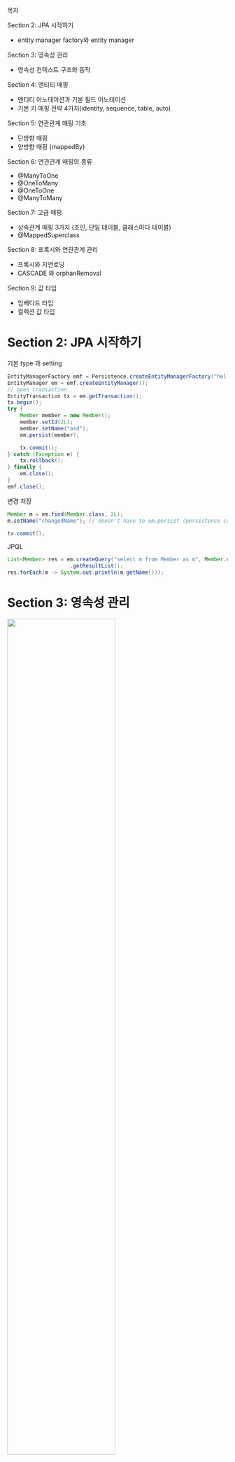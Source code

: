 목차

Section 2: JPA 시작하기
- entity manager factory와 entity manager

Section 3: 영속성 관리
- 영속성 컨텍스트 구조와 동작

Section 4: 엔티티 매핑
- 엔티티 어노테이션과 기본 필드 어노테이션
- 기본 키 매핑 전략 4가지(identity, sequence, table, auto)

Section 5: 연관관계 매핑 기초
- 단방향 매핑
- 양방향 매핑 (mappedBy)

Section 6: 연관관계 매핑의 종류
- @ManyToOne
- @OneToMany
- @OneToOne
- @ManyToMany

Section 7: 고급 매핑
- 상속관계 매핑 3가지 (조인, 단일 테이블, 클래스마다 테이블)
- @MappedSuperclass

Section 8: 프록시와 연관관계 관리
- 프록시와 지연로딩
- CASCADE 와 orphanRemoval

Section 9: 값 타입
- 임베디드 타입
- 컬렉션 값 타입


# Section 2: JPA 시작하기

기본 type 과 setting
```java
EntityManagerFactory emf = Persistence.createEntityManagerFactory("hello");
EntityManager em = emf.createEntityManager();
// open transaction
EntityTransaction tx = em.getTransaction();
tx.begin();
try {
    Member member = new Member();
    member.setId(2L);
    member.setName("asd");
    em.persist(member);

    tx.commit();
} catch (Exception e) {
    tx.rollback();
} finally {
    em.close();
}
emf.close();
```

변경 저장
```java
Member m = em.find(Member.class, 2L);
m.setName("changedName"); // doesn't have to em.persist (persistence context)

tx.commit();
```

JPQL
```java
List<Member> res = em.createQuery("select m from Member as m", Member.class)
                    .getResultList();
res.forEach(m -> System.out.println(m.getName()));
```

# Section 3: 영속성 관리

<img width="70%" src="imgs/em_persist.PNG" />

- 비영속(new/transient): 영속성 컨텍스트와 관련 없음
- 영속(managed): 영속성 컨텍스트에 관리되는 상태 (`em.persist(member);`)
- 준영속(detached): 영속성 컨텍스트에 저장되었다가 분리된 상태 (`em.detach(member);`) => db 반영 안하고 객체만 변경하기 위함
- 삭제(removed): 삭제된 상태 (`em.remove(member);`)

조회 쿼리는 1차 캐시에서 받거나 없으면 db에서 받아온다. 업데이트 쿼리는 commit 하고 나서 한번에 날라간다.

```java
em.persist(memberA);
```

<img width="70%" src="imgs/em_persist_func.PNG" />

```java
tx.commit(); // this makes em.flush
```

<img width="70%" src="imgs/tx_commit_func.PNG" />

```java
em.flush();
```

<img width="70%" src="imgs/em_flush_func.PNG" />

이에 따라 새로 객체를 만들지 않는 이상(즉, persistence context에서 관리되는 객체라면) `em.persist`를 할 필요가 없다. 쿼리는 다음 3가지 경우에 날라간다.
- `em.flush();` <= 영속성 컨텍스트를 비우지 않는다.
- `tx.commit();`
- JPQL 쿼리 실행


영속성 컨텍스트를 사용함으로서 다음의 장점이 있다.
- 1차 캐시
- 동일성(identity) 보장 (쿼리가 달라도, 같은 record에 대해 결과값 메모리 값이 같다.)
- 트랜잭션을 지원하는 쓰기 지연 (transactional write-behind)
- 변경 감지(dirty checking)
- 지연 로딩(lazy loading)

### 동일성 보장에 대해

쿼리 달라도 됨. 레코드가 같으면 메모리 같음.

```java
List<Member> res = em.createQuery("select m from Member as m where m.name like concat(:k1, '%')", Member.class)
        .setParameter("k1", "test")
        .getResultList();
List<Member> res2 = em.createQuery("select m from Member as m where m.id = 1", Member.class)
        .getResultList();
res.forEach(m -> {
    System.out.println(m.getName());
    if (m.getId() == 1) {
        System.out.println("Are the same = " + (m == res2.get(0))); // true
    }
});
```

# Section 4: 엔티티 매핑

- `@Entity`

JPA가 관리하는 객체이다. 기본 생성자가 필요하다. 
`name` parameter는 JPA에서 사용되는 엔티티 이름이다. 기본값은 클래스 이름과 같다.

- `@Table`

엔티티와 매핑할 테이블을 지정한다.
`name` parameter는 매핑할 테이블 이름이다. 기본값은 엔티티 이름이다. 
`catalog` parameter는 데이터베이스 catalog를 매핑한다.
`schema` parameter는 데이터베이스 schema를 매핑한다.
`uniqueConstraints` parameter는 DDL 생성 시에 유니크 제약 조건을 생성한다.

- `@Column`

필드와 컬럼을 매핑한다. 제약조건을 추가할 수 있다. 단, 제약조건은 ddl 생성 시에만 적용되며 application 로직에는 반영되지 않는다.  

- `hibernate.hbm2ddl.auto`

create(drop->create) / create-drop(drop->create->drop) / update(필드 삭제는 안먹음) / validate(확인기능) / none

ddl: 데이터베이스 구조 정의에 사용하는 언어. 생성된 ddl은 운영에서 사용하지 않거나 다듬어 사용해야 한다.

**주의** : 개발 초기에 create/update, 테스트 서버에서 update/validate, 스테이징과 운영은 validate/none

### 필드 매핑 annotation 들

```java
@Id
private Long id;
private String name;
private Integer age;
@Enumerated(EnumType.STRING) // enum
private RoleType roleType;
@Temporal(TemporalType.TIMESTAMP) // 날짜
private Date createDate;
@Temporal(TemporalType.TIMESTAMP) // 날짜
private Date lastModifiedDate;
@Lob // BLOB, CLOB
private String description;
@Transient // 매핑 무시
private int notField;
private LocalDate testLocalDate; // Temporal 안써도 됨
private LocalDateTime testLocalDateTime; // Temporal 안써도 됨
```
위 상태에서 ddl create시:
```sql
create table Member (
    age integer,
    testLocalDate date,
    createDate timestamp(6),
    id bigint not null,
    lastModifiedDate timestamp(6),
    testLocalDateTime timestamp(6),
    name varchar(255),
    roleType varchar(255) check (roleType in ('NORMAL','VIP')),
    description clob,
    primary key (id)
)
```

#### @Column

왠만하면 `name` 직접 적어놓자. spring boot 관례랑 회사 관례랑 다를 수도 있다.

<img width="70%" src="imgs/column.PNG" />

#### @Enumerated

<img width="70%" src="imgs/enumerated.PNG" />

#### @Temporal

<img width="70%" src="imgs/temporal.PNG" />

#### @Lob

지정할 수 있는 속성이 없다. 매핑하는 필드 타입이 문자면 CLOB 매핑, 나머지는 BLOB 매핑.

#### @Transient

데이터베이스에 저장 및 조회 안됨. 주로 메모리상에서만 임시로 어떤 값을 보관하고 싶을 때 사용한다.



### 기본 키 매핑

직접 할당하려면 `@Id` 만 사용한다. 주로 자동 생성하기에 `@GeneratedValue`를 함께 사용한다. 여기서 `strategy` parameter를 지정한다. 아래의 4가지가 있다.

기본 키는 non-null, unique, not be changed 조건을 갖는다. 비즈니스와 연관된 키를 사용하면 변할 확률이 높다. Long + 대체키 + 생성(uuid 등) 전략을 사용하자.

#### IDENTITY
데이터베이스에 위임 (MYSQL, POSTGRESQL, SQL SERVER, DB2)

데이터베이스에 insert 문을 넣고난 후에야 id를 알 수 있다. 이 때문에 `em.persist(instance);` 하는 시점에 insert 쿼리가 날라간다. (안 그러면 영속성 컨텍스트에서 어떻게 관리하겠는가?) db driver 안에 insert 후 id를 리턴하도록 되어있기 때문에 select가 날라가진 않는다.  

#### SEQUENCE
데이터베이스 시퀀스 사용 (ORACLE, POSTGRESQL, DB2, H2) - `@SequenceGenerator` 필요

```java
@Entity
@SequenceGenerator(
    name = "MEMBER_SEQ_GENERATOR",
    sequenceName = "MEMBER_SEQ", // 매핑할 데이터베이스 시퀀스 이름
    initialValue = 1, allocationSize = 1)
public class Member {
    @Id
    @GeneratedValue(strategy = GenerationType.SEQUENCE,
            generator = "MEMBER_SEQ_GENERATOR")
    private Long id; 
}
```

`@SequenceGenerator` 의 속성들

<img width="70%" src="imgs/sequence_generator.PNG" />

만약 `allocationSize=1`인 상태로 여러 새로운 객체들을 `em.persist` 하면 계속 db와 통신하며 sequence값을 받아야 한다. 하지만 `allocationSize=50` 으로 하면 미리 받아와서 쓴다. 50~100 정도가 적절하다.

한 번 할당된 sequence 범위는 메모리 어딘가 저장되는 듯. 트랜잭션 닫고 다시 해도 순서 유지됨. 단, ddl 끄고 어플리케이션을 아예 다시 시작하면 52번부터 시작함.

```java
public static void main(String[] args) {
    emf = Persistence.createEntityManagerFactory("hello");

    makeDataDDL();
    makeDataDDL();
    makeDataDDL();

    emf.close();
}
```
```
Hibernate: 
    select
        next value for MEMBER_SEQ
Id: 52
Id: 53
```


#### TABLE
키 생성용 테이블 사용 (모든 db) - `@TableGenerator` 필요

```java
@Entity
@TableGenerator(
    name = "MEMBER_SEQ_GENERATOR",
    table = "MY_SEQUENCES",
    pkColumnValue = "MEMBER_SEQ", allocationSize = 1)
public class Member {
    @Id
    @GeneratedValue(strategy = GenerationType.TABLE,
            generator = "MEMBER_SEQ_GENERATOR")
    private Long id; 
}
```

```sql
create table MY_SEQUENCES (
    sequence_name varchar(255) not null,
    next_val bigint,
    primary key ( sequence_name )
)
```

위와 같이 그냥 테이블을 사용하므로 모든 데이터베이스에 적용 가능하나, 성능 단점이 있다.

`@TableGenerator` 속성들

<img width="70%" src="imgs/table_generator.PNG" />

#### (기본값)AUTO
방언에 따라 자동 지정


# Section 5: 연관관계 매핑 기초

- 방향(Direction): 단방향, 양방향
- 다중성(Multiplicity): ManyToOne, OneToMany, OneToOne, ManyToMany
- 연관관계 주인(Owner)

테이블은 외래 키 조인을 통해 연관을 처리하므로 모든 것이 양방향이다. 
하지만 객체는 참조를 사용해서 연관을 처리하므로 단방향 매핑만 존재하며 이를 양쪽에서 사용하면 양방향 매핑이 된다. 이 때문에 관계의 주인이 생기게 되며 양방향 매핑은 고려할 게 많기 때문에 지양해야 한다. 

## 단방향 매핑

외래 키를 가진 애가 연관관계의 주인을 갖게 해야 한다. 비즈니스 로직으로 선택하면 안된다.

```java
public class Order {
    //    @Column(name = "MEMBER_ID")
    //    private Long memberId;
    @ManyToOne
    @JoinColumn(name = "MEMBER_ID") // column을 써준다.
    private Member member;
}
```

## 양방향 매핑

지양하자. 처음에 설계할 때는 단방향만 하고 JPQL이 복잡해진다면 그 때 추가하자. (양방향은 추가해도 테이블에 영향을 안준다.)

```java
public class Member {
    @Id @GeneratedValue @Column(name = "MEMBER_ID")
    private Long member;
    @OneToMany(mappedBy = "member") // 상대편의 field를 써준다.
    private List<Order> orders = new ArrayList<>(); // null ptr exception 방지용
}
```

`mappedBy` 를 사용하면 반대쪽에서 관계의 주인이라는 뜻이다. 
관계의 주인을 제외하고는 읽기만 된다. 단, 객체지향 관점에서 다음과 같은 일이 벌어지지 않도록 하려면:

```java
Member member1 = new Member();
em.persist(member1);

Order order1 = new Order();
order1.setMember(member1);
em.persist(order1);

System.out.println(member1.getOrders().size()); // 0
```

`member1` 를 가진 `order1` 을 만들었지만 `member1` 객체의 `orders` 에는 반영되지 않았다. (`setter`는 java 기본 규칙이 적용되는 method 이므로) `change` 라는 편의 method를 정의하자:

```java
public class Order {
    public void changeMember(Member member) {
        // 있던 것 삭제해주는 로직도 필요
        this.member = member;
        member.getOrders().add(this);
    }
}
```

편의 메소드 생성 시 무한 루프를 조심하자. (e.g. toString(), lombok, JSON 생성 라이브러리)
또한 위에서는 관계의 주인인 `order` 에 편의 메소드를 넣었지만, `member` 에 넣을 수도 있다.
단, 편의 메소드는 한 쪽에만 넣어야 나중에 헷갈리지 않는다. 설계 시 정하고 들어가자.

* 엔티티가 바뀔 것을 대비하여 controller에서는 절대 엔티티를 반환하지 말자. dto 사용하자.


# Section 6: 연관관계 매핑의 종류

- 다대일: @ManyToOne
- 일대다: @OneToMany - One 쪽에서 주인을 가지는 모델. 객체 설계시 이렇게 될 수 있으나, 쓰지 마세요
```java
public class Member {
    @OneToMany
    @JoinColumn(name = "ORDER_ID")
    private List<Order> orders = new ArrayList<>(); // 이제 주인이 member 다. 업데이트 시 쿼리가 여러 번 나간다.
}
```
- 일대일: @OneToOne - 가끔 쓴다 (방식은 ManyToOne 이랑 같음. db에 unique 조건이 걸린다.)

Member에서 주인을 할지, Locker에서 주인을 할지 결정해야 한다.

Member가 주인인 경우:

Member를 조회했을 때, `locker`가 lazy라면 프록시가 지연로딩을 처리해줘 Locker 테이블을 조회하지 않아도 된다. (값이 있는지 없는지만 볼거면)
```java
public class Member {
    @OneToOne
    @JoinColumn(name = "LOCKER_ID")
    private Locker locker;
}
```
```java
@Entity
public class Locker {
    @Id @GeneratedValue @Column(name = "LOCKER_ID")
    private Long id;
    @OneToOne(mappedBy = "locker")
    private Member member;
}
```

<img width="70%" src="imgs/one_to_one_1.PNG" />


Locker가 주인인 경우:

Member를 조회했을 때, `locker`가 lazy라고 해도 어차피 Locker 테이블을 조회해야 하므로 항상 즉시 로딩된다.
```java
public class Member {
    @OneToOne(mappedBy = "member")
    private Locker locker;
}
```
```java
@Entity
public class Locker {
    @OneToOne
    @JoinColumn(name = "MEMBER_ID")
    private Member member;
}
```
<img width="70%" src="imgs/one_to_one_2.PNG" />



- 다대다: @ManyToMany - 쓰지 마세요



# Section 7: 고급 매핑

## 상속관계 매핑

관계형 데이터베이스는 상속 관계가 없다. 
다만 슈퍼타입 서브타입 관계 모델링 기법이 객체 상속과 유사하다.

<img width="70%" src="imgs/supertype_subtype.PNG" />

이를 구현하는 방법으로 아래의 3가지가 있다.

1. **조인 전략**: 각각 테이블로 변환

장점: 저장공간 효율, 외래 키 제약 활용

단점: 조회시 조인 많이 사용, 저장시 insert 두번
```java
@Entity
@Data
@Inheritance(strategy = InheritanceType.JOINED)
@DiscriminatorColumn(name = "DTYPE") // type 맞추기 위한 column
public class Item {
    @Id @GeneratedValue @Column(name = "ITEM_ID")
    private Long id;
    private String name;
    private int price;
}
```
```java
@Entity
@DiscriminatorValue("Movie") // type 맞추기 위한 column의 value
public class Movie extends Item {
    String director;
    String actor;
}
```

<img width="70%" src="imgs/inheritance_joined.PNG" />

2. **단일 테이블 전략**: 통합 테이블로 변환

장점: 조회가 빠르다

단점: 자식 엔티티 컬럼은 nullable. 테이블이 너무 커지면 오히려 느려진다.

```java
@Inheritance(strategy=InheritanceType.SINGLE_TABLE)
```

<img width="70%" src="imgs/inheritance_single_table.PNG" />

3. **구현 클래스마다 테이블 전략**: 서브타입 테이블로 변환 -> 쓰지 마세요

discriminator 필요 없음.

```java
@Inheritance(strategy=InheritanceType.TABLE_PER_CLASS) 
```

<img width="70%" src="imgs/inheritance_table_per_class.PNG" />


## @MappedSuperclass

공통 매핑 정보가 필요할 때 사용함. (id, name, updateDate, createDate 등)
엔티티가 아니므로 추상 클래스 권장.

```java
@Data
@MappedSuperclass
public abstract class BaseEntity {
    private String createdBy;
    private LocalDateTime createdDate;
    private String lastModifiedBy;
    private LocalDateTime lastModifiedDate;
}
```

```java
@Entity
@Table(name = "ORDERS")
@Data
public class Order extends BaseEntity {
    @Id
    @GeneratedValue
    @Column(name = "ORDER_ID")
    private Long id;
    ...
}
```
hibernate output:
```sql
create table ORDERS (
        DELIVERY_ID bigint unique,
        MEMBER_ID bigint,
        ORDER_ID bigint not null,
        createdDate timestamp(6),                   -- here
        lastModifiedDate timestamp(6),              -- here
        orderDate timestamp(6),
        createdBy varchar(255),                     -- here
        lastModifiedBy varchar(255),                -- here
        status varchar(255) check (status in ('ORDER','CANCEL')),
        primary key (ORDER_ID)
    )
```




# Section 8: 프록시와 연관관계 관리

## 프록시

`em.find()` 는 실제 엔티티 객체를 조회한다.
`em.getReference()` 는 프록시 엔티티 객체를 조회한다.
단, 영속성 컨텍스트에 이미 실제 엔티티 객체가 있으면 그것을 반환한다.
준 영속일 때 초기화를 시도하면 오류가 난다. (hibernate의 경우 `org.hibernate.LazyInitializationException`)
프록시는 바이트 조작으로 만들어졌으므로 `instance of` 사용해야 한다.

<img width="70%" src="imgs/proxy.PNG" />

```java
Hibernate.initialize(order1); // 프록시 강제 초기화
emf.getPersistenceUnitUtil().isLoaded(order1); // 초기화 여부 확인
```

## 지연 로딩

```java
@Entity
    public class Member {
        @Id
        @GeneratedValue
        private Long id;
        @Column(name = "USERNAME")
        private String name;
        // FetchType.EAGER 는 쓰지 맙시다.
        @ManyToOne(fetch = FetchType.LAZY) // 단순 Member 조회 시 team join 없음
        @JoinColumn(name = "TEAM_ID")
        private Team team;
}
```
이후 `Team team = member.getTeam();` 하면 쿼리가 날라간다. 
즉시 로딩으로 떡칠되면 순환 오류 잡기 어려우니 필요할 때 JPQL fetch 조인이나, 엔티티 그래프 기능을 사용하자.

## CASCADE

특정 엔티티를 영속 상태로 만들 때 연관된 엔티티도 함께 영속 상태로 만들도 싶을 때 사용한다.
영속성 전이는 연관관계를 매핑하는 것과 아무 관련이 없다.
엔티티를 영속화할 때 연관된 엔티티도 함께 영속화하는 편리함을 제공할 뿐이다.

다음의 옵션들이 있지만 앞의 3개를 주로 쓴다.

ALL: 모두 적용 / PERSIST: 영속 / REMOVE: 삭제 / MERGE: 병합 / REFRESH / DETACH

```java
@Data
@Entity
public class Parent {
    @Id @GeneratedValue @Column(name = "PARENT_ID")
    private Long id;
    private String name;
    @OneToMany(mappedBy = "parent", cascade = CascadeType.ALL)
    private List<Child> childList = new ArrayList<>();

    public void addChild(Child child) {
        childList.add(child);
        child.setParent(this);
    }
}
```

```java
@Data
@Entity
public class Child {
    @Id
    @GeneratedValue
    private Long id;
    private String name;
    @ManyToOne
    @JoinColumn(name = "PARENT_ID")
    private Parent parent;
}
```

```java
Parent parent = new Parent();
parent.setName("a");
em.persist(parent);

Child child1 = new Child();
child1.setName("c1");
Child child2 = new Child();
child2.setName("c2");

parent.addChild(child1);
parent.addChild(child2);

em.flush();
em.clear();

Parent parent1 = em.find(Parent.class, parent.getId());
for (Child child : parent1.getChildList()) {
    System.out.println(child.getName());
}
```
```bash
Hibernate: 
    /* insert for
        jpashop.domain.cascade.Child */insert 
    into
        Child (name, PARENT_ID, id) 
    values
        (?, ?, ?)
Hibernate: 
    /* insert for
        jpashop.domain.cascade.Child */insert 
    into
        Child (name, PARENT_ID, id) 
    values
        (?, ?, ?)
...
c1
c2
```


## orphanRemoval

부모 엔티티와 연관관계가 끊어진 자식 엔티티를 자동으로 삭제한다.
참조하는 곳이 하나일 때 사용해야한다. 즉, 특정 엔티티가 개인 소유할 때 사용한다.
@OneToOne, @OneToMany만 가능.

```java
public class Parent {
    ...
    @OneToMany(mappedBy = "parent", cascade = CascadeType.ALL, orphanRemoval = true)
    private List<Child> childList = new ArrayList<>();
```
```java
parent.getChildList().remove(0);
```
```bash
Hibernate: 
    /* delete for jpashop.domain.cascade.Child */delete 
    from
        Child 
    where
        id=?
```

위와 같이 `CascadeType.ALL` + `orphanRemoval=true` 하면 부모 엔티티를 통해서 자식의 생명 주기를 관리하게 된다.
DDD의 Aggregate Root 개념을 구현할 때 유용하다.



# Section 9: 값 타입

객체들은 주소로 관리되며 저장될 때는 값이 읽어져 들어감을 기억하면 된다.

값 타입은 정말 값 타입이라 판단될 때만 사용한다.
엔티티와 값 타입을 혼동해서 엔티티를 값 타입으로 만들면 안된다.
식별자가 필요하고, 지속해서 값을 추적, 변경해야 한다면 그것은 값 타입이 아닌 엔티티이다.

JPA의 데이터 타입
- 엔티티 타입
- 값 타입
  - 기본값 타입
    - 자바 기본 타입: int, double
    - 래퍼 클래스: Integer, Long
    - String
  - 임베디드 타입 (복합)
  - 컬렉션 값 타입

## 임베디드 타입

객체와 테이블을 아주 세밀하게(find-grained) 매핑하는 것이 가능하다.
잘 설계한 ORM 애플리케이션은 매핑한 테이블의 수보다 클래스의 수가 더 많다.

<img width="70%" src="imgs/embedded.PNG" />

```java
@Getter
@Embeddable
public class Address {
    private String city;
    private String street;
    private String zipcode;
}
```

```java
@Getter
@Embeddable
public class Period {
    private LocalDateTime startDate;
    private LocalDateTime endDate;
}
```

```java
public class Member {
    @Embedded
    private Period workPeriod;
    @Embedded
    @AttributeOverrides({ // 밑의 필드랑 겹치니까 다른걸로 바꿔줌
            @AttributeOverride(name = "city",
                    column = @Column(name = "WORK_CITY")
            ),
            @AttributeOverride(name = "street",
                    column = @Column(name = "WORK_STREET")
            ),
            @AttributeOverride(name = "zipcode",
                    column = @Column(name = "WORK_ZIPCODE")
            )
    })
    private Address workAddress;

    private String city;
    private String street;
    private String zipcode;
    ...
}
```
```bash
create table Member (
    endDate timestamp(6),
    startDate timestamp(6),
    WORK_CITY varchar(255),
    WORK_STREET varchar(255),
    WORK_ZIPCODE varchar(255),
    city varchar(255),
    street varchar(255),
    zipcode varchar(255)
)
```

참고로 임베디드 타입의 값이 null이면 매핑한 컬럼 값은 모두 null이다.

Integer, String 처럼 객체 타입을 수정할 수 없게 만들면 부작용
(같은 객체가 여러 곳에서 쓰이다가 누가 값을 바꾼 경우 다른애들도 영향을 받음)
을 원천 차단할 수 있다. 
즉, 임베디드 타입은 immutable 로 설계한다. 
위에 `@Getter` 만 붙은 것을 볼 수 있다. 

동등성 비교를 위해 `equals` 를 정의하는 것이 좋다. (intellij의 generate를 이용하자)


## 컬렉션 값 타입

값 타입은 정말 값 타입이라 판단될 때만 사용한다. 왠만하면 일대다 관계를 쓰는게 편해보인다.
일대다 관계에 Cascade + orphanRemoval 해서 모델링하는게 편할듯.

<img width="70%" src="imgs/collectionType.PNG" />

```java
@Data
public class Member {
    @Id
    @GeneratedValue
    @Column(name = "MEMBER_ID")
    private Long member;
    ...
    @ElementCollection
    @CollectionTable(name = "FAVORITE_FOODS", joinColumns = @JoinColumn(name = "MEMBER_ID")) // 상대 테이블의 정보
    @Column(name = "FOOD_NAME") // 상대 테이블의 정보
    private Set<String> favoriteFoods = new HashSet<>();
    @ElementCollection
    @CollectionTable(name = "ADDRESS", joinColumns = @JoinColumn(name = "MEMBER_ID")) // 상대 테이블의 정보
    private List<Address> addressHistory = new ArrayList<>();
}
```
```bash
Hibernate: 
    create table FAVORITE_FOODS (
        MEMBER_ID bigint not null,
        FOOD_NAME varchar(255)
    )
Hibernate: 
    create table ADDRESS (
        MEMBER_ID bigint not null,
        city varchar(255),
        street varchar(255),
        zipcode varchar(255)
    )
```
`member` 쪽은 바뀌지 않음. (one to many랑 유사) 

```java
Member member1 = new Member();
member1.getFavoriteFoods().add("A");
member1.getFavoriteFoods().add("B");

Member member2 = new Member();
member2.getFavoriteFoods().add("A");
member2.getFavoriteFoods().add("B");

em.persist(member1);
em.persist(member2);
```

<img width="30%" src="imgs/collectionType_example.PNG" />

위처럼 저장되는 것을 볼 수 있다. 단, 삭제 및 수정 시 equals 를 잘 정의해 놓아야 한다.

```java
Member member1 = new Member();
member1.getAddressHistory().add(new Address("city", "street", "zipcode"));
member1.getAddressHistory().add(new Address("city", "street", "zipcode"));

Member member2 = new Member();
member2.getAddressHistory().add(new Address("city", "street", "zipcode"));
member2.getAddressHistory().add(new Address("city", "street", "zipcode"));

em.persist(member1);
em.persist(member2);

em.flush();
em.clear();

em.find(Member.class, member1.getMember()).getAddressHistory().remove(0);
```

<img width="40%" src="imgs/collectionType_example2.PNG" />

이건 또 뭐냐? 싶은데, 그냥 맞는 애 하나만 지우는듯. 
아니면 애초에 db 구성할 때 모든 컬럼 묶어서 키로 구성해줘야 하는듯.
마지막 `remove`부분 쿼리만 보면 다음과 같다.

```bash
Hibernate: 
    /* one-shot delete for jpashop.domain.Member.addressHistory */delete 
    from
        ADDRESS 
    where
        MEMBER_ID=?
Hibernate: 
    /* insert for
        jpashop.domain.Member.addressHistory */insert 
    into
        ADDRESS (MEMBER_ID, city, street, zipcode) 
    values
        (?, ?, ?, ?)
```

값 타입 컬렉션에 변경 사항이 발생하면, 주인 엔티티와 연관된 모든 데이터를 삭제하고, 값 타입 컬렉션에 있는 현재 값을 모두 다시 저장한다. 
`@OrderColumn` 으로 해결할 수 있긴 한데, 굳이굳이다.


